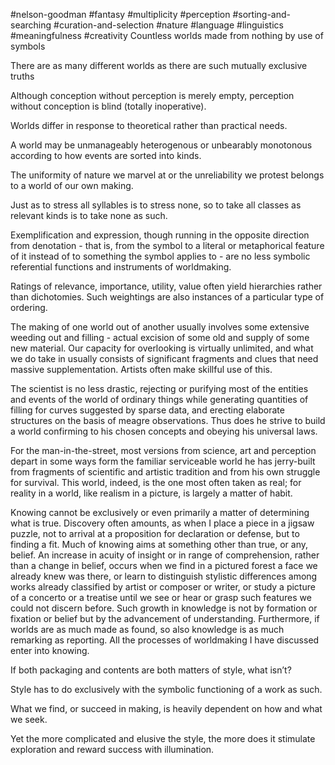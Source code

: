#nelson-goodman
#fantasy #multiplicity #perception #sorting-and-searching #curation-and-selection #nature #language #linguistics #meaningfulness #creativity 
Countless worlds made from nothing by use of symbols

There are as many different worlds as there are such mutually exclusive truths

Although conception without perception is merely empty, perception without conception is blind (totally inoperative).

Worlds differ in response to theoretical rather than practical needs.

A world may be unmanageably heterogenous or unbearably monotonous according to how events are sorted into kinds. 

The uniformity of nature we marvel at or the unreliability we protest belongs to a world of our own making.

Just as to stress all syllables is to stress none, so to take all classes as relevant kinds is to take none as such. 

Exemplification and expression, though running in the opposite direction from denotation - that is, from the symbol to a literal or metaphorical feature of it instead of to something the symbol applies to - are no less symbolic referential functions and instruments of worldmaking. 

Ratings of relevance, importance, utility, value often yield hierarchies rather than dichotomies. Such weightings are also instances of a particular type of ordering. 

The making of one world out of another usually involves some extensive weeding out and filling - actual excision of some old and supply of some new material. Our capacity for overlooking is virtually unlimited, and what we do take in usually consists of significant fragments and clues that need massive supplementation. Artists often make skillful use of this. 

  

The scientist is no less drastic, rejecting or purifying most of the entities and events of the world of ordinary things while generating quantities of filling for curves suggested by sparse data, and erecting elaborate structures on the basis of meagre observations. Thus does he strive to build a world confirming to his chosen concepts and obeying his universal laws. 

  

For the man-in-the-street, most versions from science, art and perception depart in some ways form the familiar serviceable world he has jerry-built from fragments of scientific and artistic tradition and from his own struggle for survival. This world, indeed, is the one most often taken as real; for reality in a world, like realism in a picture, is largely a matter of habit. 

  

Knowing cannot be exclusively or even primarily a matter of determining what is true. Discovery often amounts, as when I place a piece in a jigsaw puzzle, not to arrival at a proposition for declaration or defense, but to finding a fit. Much of knowing aims at something other than true, or any, belief. An increase in acuity of insight or in range of comprehension, rather than a change in belief, occurs when we find in a pictured forest a face we already knew was there, or learn to distinguish stylistic differences among works already classified by artist or composer or writer, or study a picture of a concerto or a treatise until we see or hear or grasp such features we could not discern before. Such growth in knowledge is not by formation or fixation or belief but by the advancement of understanding. Furthermore, if worlds are as much made as found, so also knowledge is as much remarking as reporting. All the processes of worldmaking I have discussed enter into knowing. 

  

If both packaging and contents are both matters of style, what isn’t? 

  

Style has to do exclusively with the symbolic functioning of a work as such. 

  

What we find, or succeed in making, is heavily dependent on how and what we seek. 

  

Yet the more complicated and elusive the style, the more does it stimulate exploration and reward success with illumination.
